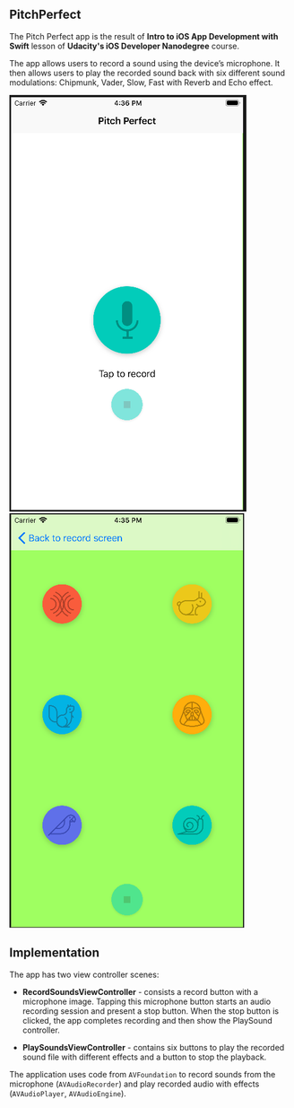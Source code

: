 ## PitchPerfect

The Pitch Perfect app is the result of **Intro to iOS App Development with Swift** lesson of **Udacity's iOS Developer Nanodegree** course.

The app allows users to record a sound using the device’s microphone. It then allows users to play the recorded sound back with six different sound modulations: Chipmunk, Vader, Slow, Fast with Reverb and Echo effect.

![RecordSoundsViewController](https://github.com/mirhadiali/PitchPerfect/blob/master/screenShots/record%20screen.png)
![PlaySoundsViewController](https://github.com/mirhadiali/PitchPerfect/blob/master/screenShots/play%20screen.png)

## Implementation

The app has two view controller scenes:

- **RecordSoundsViewController** - consists a record button with a microphone image. Tapping this microphone button 
starts an audio recording session and present a stop button. When the stop button is clicked, the app completes recording and then show the PlaySound controller.

- **PlaySoundsViewController** - contains six buttons to play the recorded sound file with different effects and a button to stop the playback.

The application uses code from `AVFoundation` to record sounds from the microphone (`AVAudioRecorder`) and play recorded audio with effects (`AVAudioPlayer`, `AVAudioEngine`).
